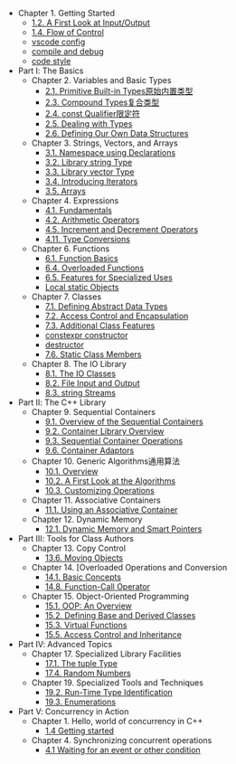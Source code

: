 - Chapter 1. Getting Started
  - [1.2. A First Look at Input/Output](docs/chapter_1_getting_started/1.2.a_first_look_at_input_output.md)
  - [1.4. Flow of Control](docs/chapter_1_getting_started/1.4.flow_of_control.md)
  - [vscode config](docs/chapter_1_getting_started/vscode.md)
  - [compile and debug](docs/chapter_1_getting_started/C++编译compile与调试debug.md)
  - [code style](docs/chapter_1_getting_started/code_style.md)
- Part Ⅰ: The Basics
  - Chapter 2. Variables and Basic Types
    - [2.1. Primitive Built-in Types原始内置类型](docs/chapter_2_viariables_and_basic_types/2.1.primitive_built_in_types.md)
    - [2.3. Compound Types复合类型](docs/chapter_2_viariables_and_basic_types/2.3.compound_types(reference_and_pointer).md)
    - [2.4. const Qualifier限定符](docs/chapter_2_viariables_and_basic_types/2.4.const_qualifier.md)
    - [2.5. Dealing with Types](docs/chapter_2_viariables_and_basic_types/2.5.dealing_with_types.md)
    - [2.6. Defining Our Own Data Structures](docs/chapter_2_viariables_and_basic_types/2.6.defining_our_own_data_structures.md)
  - Chapter 3. Strings, Vectors, and Arrays
    - [3.1. Namespace using Declarations](docs/chapter_3_strings_vectors_and_arrays/3.1.namespace_using_declarations.md)
    - [3.2. Library string Type](docs/chapter_3_strings_vectors_and_arrays/3.2.library_string_type.md)
    - [3.3. Library vector Type](docs/chapter_3_strings_vectors_and_arrays/3.3.library_vector_type.md)
    - [3.4. Introducing Iterators](docs/chapter_3_strings_vectors_and_arrays/3.4.introducing_iterators.md)
    - [3.5. Arrays](docs/chapter_3_strings_vectors_and_arrays/3.5.arrays.md)
  - Chapter 4. Expressions
    - [4.1. Fundamentals](docs/chapter_4_expressions/4.1.fundamentals.md)
    - [4.2. Arithmetic Operators](docs/chapter_4_expressions/4.2.arithmetic_operators.md)
    - [4.5. Increment and Decrement Operators](docs/chapter_4_expressions/4.5.increment_and_decrement_operators.md)
    - [4.11. Type Conversions](docs/chapter_4_expressions/4.11.type_conversions.md)
  - Chapter 6. Functions
    - [6.1. Function Basics](docs/chapter_6_functions/6.1.function_basics.md)
    - [6.4. Overloaded Functions](docs/chapter_6_functions/6.4.overloaded_functions.md)
    - [6.5. Features for Specialized Uses](docs/chapter_6_functions/6.5.features_for_specialized_uses.md)
    - [Local static Objects](docs/chapter_6_functions/local_static_objects.md)
  - Chapter 7. Classes
    - [7.1. Defining Abstract Data Types](docs/chapter_7_classes/7.1.defining_abstract_data_types.md)
    - [7.2. Access Control and Encapsulation](docs/chapter_7_classes/7.2.access_control_and_encapsulation.md)
    - [7.3. Additional Class Features](docs/chapter_7_classes/7.3.additional_class_features.md)
    - [constexpr constructor](docs/chapter_7_classes/constexpr_constructor.md)
    - [destructor](docs/chapter_7_classes/destructor.md)
    - [7.6. Static Class Members](docs/chapter_7_classes/7.6.static_class_members.md)
  - Chapter 8. The IO Library
    - [8.1. The IO Classes](docs/chapter_8_the_io_library/8.1.the_io_classes.md)
    - [8.2. File Input and Output](docs/chapter_8_the_io_library/8.2.file_input_and_output.md)
    - [8.3. string Streams](docs/chapter_8_the_io_library/8.3.string_streams.md)
- Part Ⅱ: The C++ Library
  - Chapter 9. Sequential Containers
    - [9.1. Overview of the Sequential Containers](docs/chapter_9_sequential_containers/9.1.overview_of_the_sequential_containers.md)
    - [9.2. Container Library Overview](docs/chapter_9_sequential_containers/9.2.container_library_overview.md)
    - [9.3. Sequential Container Operations](docs/chapter_9_sequential_containers/9.3.sequential_container_operations.md)
    - [9.6. Container Adaptors](docs/chapter_9_sequential_containers/9.6.container_adaptors.md)
  - Chapter 10. Generic Algorithms通用算法
    - [10.1. Overview](docs/chapter_10_generic_algorithms/10.1.overview.md)
    - [10.2. A First Look at the Algorithms](docs/chapter_10_generic_algorithms/10.2.a_first_look_at_the_algorithms.md)
    - [10.3. Customizing Operations](docs/chapter_10_generic_algorithms/10.3.customizing_operations.md)
  - Chapter 11. Associative Containers
    - [11.1. Using an Associative Container](docs/chapter_11_associative_containers/11.1.using_an_associative_container.md)
  - Chapter 12. Dynamic Memory
    - [12.1. Dynamic Memory and Smart Pointers](docs/chapter_12_dynamic_memory/12.1.dynamic_memory_and_smart_pointers.md)
- Part Ⅲ: Tools for Class Authors
  - Chapter 13. Copy Control
    - [13.6. Moving Objects](docs/chapter_13_copy_control/13.6.moving_objects.md)
  - Chapter 14. [Overloaded Operations and Conversion
    - [14.1. Basic Concepts](docs/chapter_14_overloaded_operations_and_conversion/14.1.basic_concepts.md)
    - [14.8. Function-Call Operator](docs/chapter_14_overloaded_operations_and_conversion/14.8.function-call_operator.md)
  - Chapter 15. Object-Oriented Programming
    - [15.1. OOP: An Overview](docs/chapter_15_object_oriented_programming/15.1.oop_an_overview.md)
    - [15.2. Defining Base and Derived Classes](docs/chapter_15_object_oriented_programming/15.2.defining_base_and_derived_classes.md)
    - [15.3. Virtual Functions](docs/chapter_15_object_oriented_programming/15.3.virtual_functions.md)
    - [15.5. Access Control and Inheritance](docs/chapter_15_object_oriented_programming/15.5.access_control_and_inheritance.md)
- Part Ⅳ: Advanced Topics
  - Chapter 17. Specialized Library Facilities
    - [17.1. The tuple Type](docs/chapter_17_specialized_library_facilities/17.1.the_tuple_type.md)
    - [17.4. Random Numbers](docs/chapter_17_specialized_library_facilities/17.4.random_numbers.md)
  - Chapter 19. Specialized Tools and Techniques
    - [19.2. Run-Time Type Identification](docs/chapter_19_specialized_tools_and_techniques/19.2.run-time_type_identification.md)
    - [19.3. Enumerations](docs/chapter_19_specialized_tools_and_techniques/19.3.enumerations.md)
- Part Ⅴ: Concurrency in Action
  - Chapter 1. Hello,  world of concurrency in C++
    - [1.4 Getting started](docs/concurrency_in_action/1.4getting_started.md)
  - Chapter 4. Synchronizing concurrent operations
    - [4.1 Waiting for an event or other condition](docs/concurrency_in_action/4.1waiting_for_an_event_or_other_condition.md)